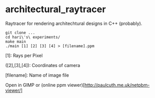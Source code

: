 # architectural_raytracer
Raytracer for rendering architechtural designs in C++ (probably).

```
git clone ...
cd hari\'s\ experiments/
make main
./main [1] [2] [3] [4] > [filename].ppm
```
[1]: Rays per Pixel

([2],[3],[4]): Coordinates of camera

[filename]: Name of image file

Open in GIMP or (online ppm viewer)[http://paulcuth.me.uk/netpbm-viewer/]

